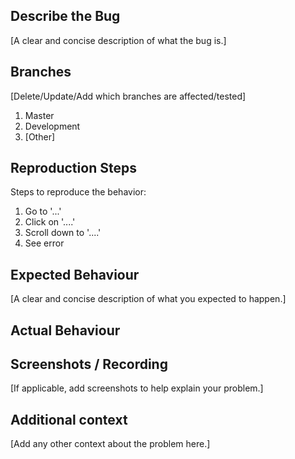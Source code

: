 <!--
Note: Please search to see if an issue already exists for the bug you encountered.
-->

## Describe the Bug
[A clear and concise description of what the bug is.]



<!-- DELETE COMMENT TO ENABLE SECTION
## Linked Issues
[Reference any linked issues using #NUM format]
-->


## Branches
[Delete/Update/Add which branches are affected/tested]
1. Master
2. Development
3. [Other]



## Reproduction Steps
Steps to reproduce the behavior:
1. Go to '...'
2. Click on '....'
3. Scroll down to '....'
4. See error



## Expected Behaviour
[A clear and concise description of what you expected to happen.]



## Actual Behaviour



## Screenshots / Recording
[If applicable, add screenshots to help explain your problem.]



## Additional context
[Add any other context about the problem here.]
